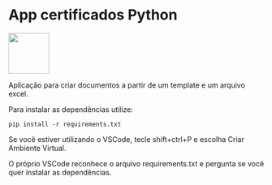 # App certificados Python
<img src="https://cdn.jsdelivr.net/gh/devicons/devicon@latest/icons/python/python-original.svg"  width= 80px/>
          
Aplicação para criar documentos a partir de um template e um arquivo excel.

Para instalar as dependências utilize:

```pip install -r requirements.txt```

Se você estiver utilizando o VSCode, tecle shift+ctrl+P e escolha Criar Ambiente Virtual. 

O próprio VSCode reconhece o arquivo requirements.txt e pergunta se você quer instalar as dependências.    
